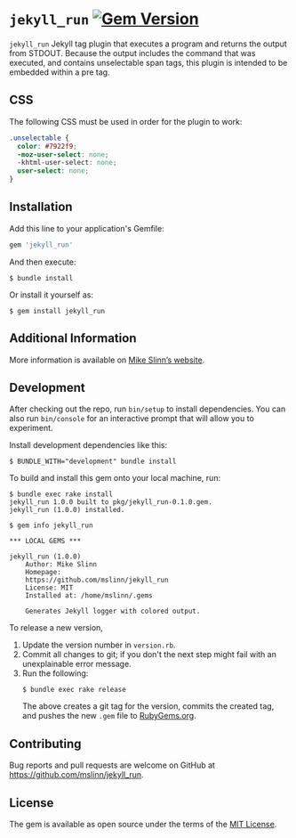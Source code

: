 `jekyll_run`
[![Gem Version](https://badge.fury.io/rb/jekyll_run.svg)](https://badge.fury.io/rb/jekyll_run)
===========

`jekyll_run` Jekyll tag plugin that executes a program and returns the output from STDOUT. Because the output includes the command that was executed,
and contains unselectable span tags,
this plugin is intended to be embedded within a pre tag.


## CSS
The following CSS must be used in order for the plugin to work:
```css
.unselectable {
  color: #7922f9;
  -moz-user-select: none;
  -khtml-user-select: none;
  user-select: none;
}
```

## Installation

Add this line to your application's Gemfile:

```ruby
gem 'jekyll_run'
```

And then execute:

    $ bundle install

Or install it yourself as:

    $ gem install jekyll_run


## Additional Information
More information is available on
[Mike Slinn&rsquo;s website](https://www.mslinn.com/blog/2020/10/03/jekyll-plugins.html).


## Development

After checking out the repo, run `bin/setup` to install dependencies. You can also run `bin/console` for an interactive prompt that will allow you to experiment.

Install development dependencies like this:
```
$ BUNDLE_WITH="development" bundle install
```

To build and install this gem onto your local machine, run:
```shell
$ bundle exec rake install
jekyll_run 1.0.0 built to pkg/jekyll_run-0.1.0.gem.
jekyll_run (1.0.0) installed.

$ gem info jekyll_run

*** LOCAL GEMS ***

jekyll_run (1.0.0)
    Author: Mike Slinn
    Homepage:
    https://github.com/mslinn/jekyll_run
    License: MIT
    Installed at: /home/mslinn/.gems

    Generates Jekyll logger with colored output.
```

To release a new version,
  1. Update the version number in `version.rb`.
  2. Commit all changes to git; if you don't the next step might fail with an unexplainable error message.
  3. Run the following:
     ```shell
     $ bundle exec rake release
     ```
     The above creates a git tag for the version, commits the created tag,
     and pushes the new `.gem` file to [RubyGems.org](https://rubygems.org).


## Contributing

Bug reports and pull requests are welcome on GitHub at https://github.com/mslinn/jekyll_run.


## License

The gem is available as open source under the terms of the [MIT License](https://opensource.org/licenses/MIT).
